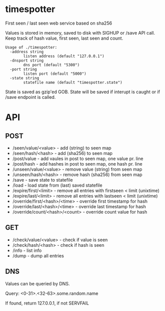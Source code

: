 # timespotter
First seen / last seen web service based on sha256

Values is stored in memory, saved to disk with SIGHUP or /save API call.
Keep track of hash value, first seen, last seen and count.

```
Usage of ./timespotter:
  -address string
        listen address (default "127.0.0.1")
  -dnsport string
        dns port (default "5300")
  -port string
        listen port (default "5000")
  -state string
        statefile name (default "timespotter.state")
```
State is saved as gzip'ed GOB.
State will be saved if interupt is caught or if /save endpoint is called.


# API

## POST
* /seen/value/\<value\>      - add <value> (string) to seen map
* /seen/hash/\<hash\>       - add <hash> (sha256) to seen map
* /post/value              - add vaules in post to seen map, one value pr. line
* /post/hash               - add hashes in post to seen map, one hash pr. line
* /unseen/value/\<value\>    - remove value (string) from seen map
* /unseen/hash/\<hash\>      - remove hash (sha256) from seen map
* /save                    - save state to statefile
* /load                    - load state from (last) saved statefile
* /expire/first/\<limit\>    - remove all entries with firstseen < limit (unixtime)
* /expire/last/\<limit\>     - remove all entries with lastseen < limit  (unixtime)
* /override/first/\<hash\>/\<time\>  - override first timestamp for hash
* /override/last/\<hash\>/\<time\>  - override last timestamp for hash
* /override/count/\<hash\>/\<count\>  - override count value for hash

## GET
* /check/value/\<value\>    - check if value is seen
* /check/hash/\<hash\>      - check if hash is seen
* /info                   - list info
* /dump                   - dump all entries

## DNS

Values can be queried by DNS.

Query: <0-31>.<32-63>.some.random.name
  
If found, return 127.0.0.1, if not SERVFAIL
  
